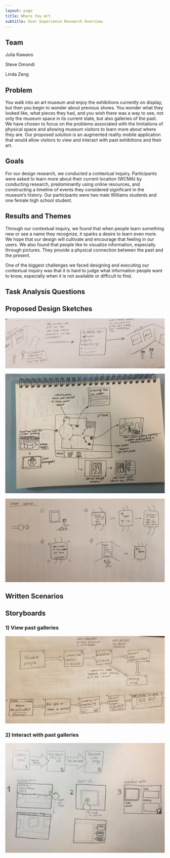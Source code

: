 ```yaml
---
layout: page
title: Where You Art
subtitle: User Experience Research Overview
---
```


## Team

Julia Kawano

Steve Omondi

Linda Zeng

## Problem

You walk into an art museum and enjoy the exhibitions currently on display, but then you begin to wonder about previous shows. You wonder what they looked like, what pieces they had, and you wish there was a way to see, not only the museum space in its current state, but also galleries of the past. We have chosen to focus on the problems associated with the limitations of physical space and allowing museum visitors to learn more about where they are. Our proposed solution is an augmented reality mobile application that would allow visitors to view and interact with past exhibitions and their art.

## Goals

For our design research, we conducted a contextual inquiry. Participants were asked to learn more about their current location (WCMA) by conducting research, predominantly using online resources, and constructing a timeline of events they considered significant in the museum’s history. Our participants were two male Williams students and one female high school student.

## Results and Themes

Through our contextual inquiry, we found that when people learn something new or see a name they recognize, it sparks a desire to learn even more. We hope that our design will cultivate and encourage that feeling in our users. We also found that people like to visualize information, especially through pictures. They provide a physical connection between the past and the present.

One of the biggest challenges we faced designing and executing our contextual inquiry was that it is hard to judge what information people want to know, especially when it is not available or difficult to find.

## Task Analysis Questions



## Proposed Design Sketches
![Revisit past galleries](/img/sketch1.jpg)

![Second sketch](/img/sketch2.jpg)

![Smart Watch Sketch](/img/sketch3.jpg)

## Written Scenarios

## Storyboards

### 1) View past galleries
![View past galleries](/img/design-review/task-gallery.jpg)

### 2) Interact with past galleries
![Interact with past galleries](/img/design-review/task-interactive.jpg)
